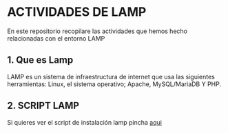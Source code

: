 # ACTIVIDADES DE LAMP
En este repositorio recopilare  las actividades que hemos hecho relacionadas con el entorno LAMP
## 1. Que es Lamp
LAMP es un sistema de infraestructura de internet que usa las siguientes herramientas: Linux, el sistema operativo; Apache, MySQL/MariaDB Y PHP.

## 2. SCRIPT LAMP
Si quieres ver el script de instalación lamp pincha [aqui](ARCHIVOS/script-lamp.sh)
